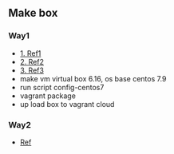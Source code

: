 ## Make box
### Way1
- [1. Ref1](https://medium.com/@gajbhiyedeepanshu/building-custom-vagrant-box-e6a846b6baca)
- [2. Ref2](https://laredoute.io/blog/boxing-our-custom-centos-7-for-vagrant-to-manage-a-virtual-machine-environment-part-3/)
- [3. Ref3](https://www.vagrantup.com/docs/providers/virtualbox/boxes)
- make vm virtual box 6.16, os base centos 7.9
- run script config-centos7
- vagrant package
- up load box to vagrant cloud

### Way2
- [Ref](http://blog.ruilopes.com/from-iso-to-vagrant-box.html)
